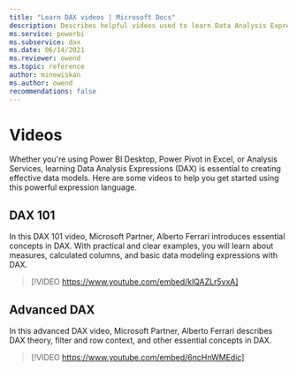 ```yaml
---
title: "Learn DAX videos | Microsoft Docs"
description: Describes helpful videos used to learn Data Analysis Expressions (DAX) language.
ms.service: powerbi 
ms.subservice: dax 
ms.date: 06/14/2021
ms.reviewer: owend
ms.topic: reference
author: minewiskan
ms.author: owend 
recommendations: false 
---
```

# Videos

Whether you're using Power BI Desktop, Power Pivot in Excel, or Analysis Services, learning Data Analysis Expressions (DAX) is essential to creating effective data models. Here are some videos to help you get started using this powerful expression language.  

## DAX 101

In this DAX 101 video, Microsoft Partner, Alberto Ferrari introduces essential concepts in DAX. With practical and clear examples, you will learn about measures, calculated columns, and basic data modeling expressions with DAX.

> [!VIDEO https://www.youtube.com/embed/klQAZLr5vxA]

## Advanced DAX

In this advanced DAX video, Microsoft Partner, Alberto Ferrari describes DAX theory, filter and row context, and other essential concepts in DAX.

> [!VIDEO https://www.youtube.com/embed/6ncHnWMEdic]